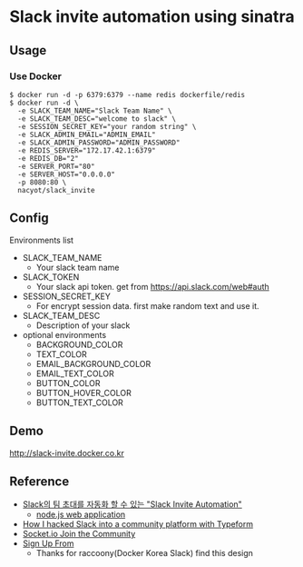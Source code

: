 # Slack invite automation using sinatra

## Usage

### Use Docker

```
$ docker run -d -p 6379:6379 --name redis dockerfile/redis
$ docker run -d \
  -e SLACK_TEAM_NAME="Slack Team Name" \
  -e SLACK_TEAM_DESC="welcome to slack" \
  -e SESSION_SECRET_KEY="your random string" \
  -e SLACK_ADMIN_EMAIL="ADMIN_EMAIL"
  -e SLACK_ADMIN_PASSWORD="ADMIN_PASSWORD"
  -e REDIS_SERVER="172.17.42.1:6379"
  -e REDIS_DB="2"
  -e SERVER_PORT="80"
  -e SERVER_HOST="0.0.0.0"
  -p 8080:80 \
  nacyot/slack_invite
```

## Config

Environments list

* SLACK_TEAM_NAME
  * Your slack team name
* SLACK_TOKEN
  * Your slack api token. get from https://api.slack.com/web#auth
* SESSION_SECRET_KEY
  * For encrypt session data. first make random text and use it.
* SLACK_TEAM_DESC
  * Description of your slack
* optional environments
  * BACKGROUND_COLOR
  * TEXT_COLOR
  * EMAIL_BACKGROUND_COLOR
  * EMAIL_TEXT_COLOR
  * BUTTON_COLOR
  * BUTTON_HOVER_COLOR
  * BUTTON_TEXT_COLOR

## Demo

http://slack-invite.docker.co.kr

## Reference

* [Slack의 팀 초대를 자동화 할 수 있는 "Slack Invite Automation"](http://blog.outsider.ne.kr/1117)
  * [node.js web application](https://github.com/outsideris/slack-invite-automation)
* [How I hacked Slack into a community platform with Typeform](https://levels.io/slack-typeform-auto-invite-sign-ups/)
* [Socket.io Join the Community](http://socket.io/slack/)
* [Sign Up From](http://codepen.io/erikapdx/pen/BnfjH)
  * Thanks for raccoony(Docker Korea Slack) find this design
